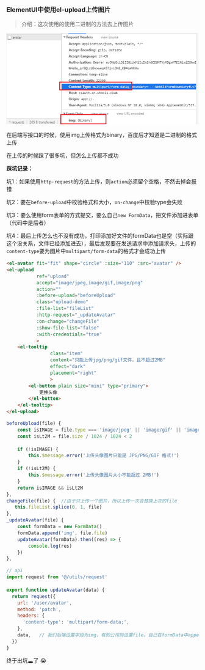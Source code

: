 ### ElementUI中使用el-upload上传图片

> 介绍：这次使用的使用二进制的方法去上传图片



![](.\img\Element\el-upload.png)

在后端写接口的时候，使用img上传格式为binary，百度后才知道是二进制的格式上传

在上传的时候踩了很多坑，但怎么上传都不成功

**踩坑记录：**

坑1：如果使用`http-request`的方法上传，则`action`必须留个空格，不然去掉会报错

坑2：要在`before-upload`中校验格式和大小，`on-change`中校验type会失败

坑3：要么使用form表单的方式提交，要么自己`new FormData`，把文件添加进表单（代码中是后者）

坑4：最后上传怎么也不没有成功，打印添加好文件的formData也是空（实际跟这个没关系，文件已经添加进去），最后发现要在发送请求中添加请求头，上传的`content-type`要为图片中`multipart/form-data`的格式才会成功上传

```html
<el-avatar fit="fit" shape="circle" :size="110" :src="avatar" />
<el-upload
           ref="upload"
           accept="image/jpeg,image/gif,image/png"
           action=""
           :before-upload="beforeUpload"
           class="upload-demo"
           :file-list="fileList"
           :http-request="_updateAvatar"
           :on-change="changeFile"
           :show-file-list="false"
           :with-credentials="true"
           >
    <el-tooltip
                class="item"
                content="只能上传jpg/png/gif文件，且不超过2MB"
                effect="dark"
                placement="right"
                >
        <el-button plain size="mini" type="primary">
            更换头像
        </el-button>
    </el-tooltip>
</el-upload>
```

```js
beforeUpload(file) {
    const isIMAGE = file.type === 'image/jpeg' || 'image/gif' || 'image/png'
    const isLt2M = file.size / 1024 / 1024 < 2

    if (!isIMAGE) {
        this.$message.error('上传头像图片只能是 JPG/PNG/GIF 格式!')
    }
    if (!isLt2M) {
        this.$message.error('上传头像图片大小不能超过 2MB!')
    }
    return isIMAGE && isLt2M
},
changeFile(file) {	//由于只上传一个图片，所以上传一次会替换上次的file
   this.fileList.splice(0, 1, file)
},
_updateAvatar(file) {
    const formData = new FormData()
    formData.append('img', file.file)
    updateAvatar(formData).then((res) => {
        console.log(res)
    })
},
```

```js
// api
import request from '@/utils/request'

export function updateAvatar(data) {
  return request({
    url: '/user/avatar',
    method: 'patch',
    headers: {
      'content-type': 'multipart/form-data;',
    },
    data,	// 我们后端设置字段为img，有的公司则设置file。自己在formData中append进去
  })
}
```

终于出坑🕳了 😭

